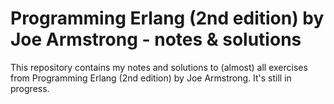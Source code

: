 # Programming Erlang (2nd edition) by Joe Armstrong - notes & solutions

This repository contains my notes and solutions to (almost) all exercises from Programming Erlang (2nd edition) by Joe Armstrong. It's still in progress.
